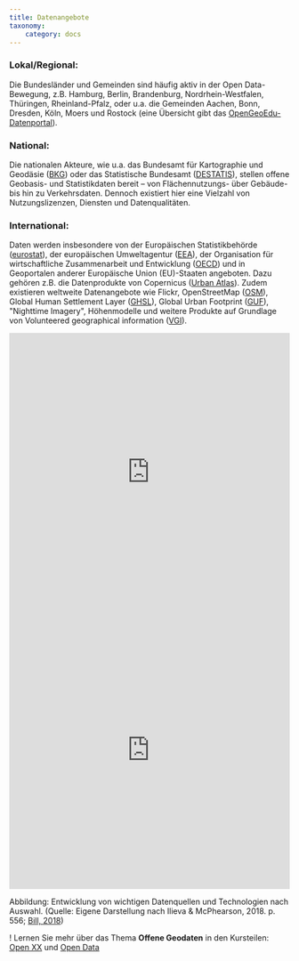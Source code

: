```yaml
---
title: Datenangebote
taxonomy:
    category: docs
---
```


### Lokal/Regional:
Die Bundesländer und Gemeinden sind häufig aktiv in der Open Data-Bewegung, z.B. Hamburg, Berlin, Brandenburg, Nordrhein-Westfalen, Thüringen, Rheinland-Pfalz,  oder u.a. die Gemeinden Aachen, Bonn, Dresden, Köln, Moers und Rostock (eine Übersicht gibt das [OpenGeoEdu-Datenportal](https://portal.opengeoedu.de/)).

### National:
Die nationalen Akteure, wie u.a. das Bundesamt für Kartographie und Geodäsie ([BKG](https://www.bkg.bund.de/)) oder das Statistische Bundesamt ([DESTATIS](https://www.destatis.de/)), stellen offene Geobasis- und Statistikdaten bereit – von Flächennutzungs- über Gebäude- bis hin zu Verkehrsdaten. Dennoch existiert hier eine Vielzahl von Nutzungslizenzen, Diensten und Datenqualitäten.

### International:
Daten werden insbesondere von der Europäischen Statistikbehörde ([eurostat](http://ec.europa.eu/eurostat/de/data/database)), der europäischen Umweltagentur ([EEA](https://www.eea.europa.eu/data-and-maps)), der Organisation für wirtschaftliche Zusammenarbeit und Entwicklung ([OECD](https://data.oecd.org/)) und in Geoportalen anderer Europäische Union (EU)-Staaten angeboten. Dazu gehören z.B. die Datenprodukte von Copernicus ([Urban Atlas](http://copernicus.eu/data-access-satellite)). Zudem existieren  weltweite Datenangebote wie Flickr, OpenStreetMap ([OSM](https://www.openstreetmap.de/)), Global Human Settlement Layer  ([GHSL](https://ghsl.jrc.ec.europa.eu/)), Global Urban Footprint ([GUF](https://www.dlr.de/eoc/desktopdefault.aspx/tabid-11725/20508_read-47944/)), "Nighttime Imagery", Höhenmodelle und weitere Produkte auf Grundlage von Volunteered geographical information ([VGI](https://de.wikipedia.org/wiki/Volunteered_geographic_information)).

<!---![opendata und GIS Trend](abb_opendata_trend_de.png?resize=1000)-->

<style>iframe{max-width: 600px; width: 100%; height: 500px; max-height: 600px}</style><iframe src="https://www.draw.io/?lightbox=1&highlight=0000ff&edit=_blank&layers=1&nav=1&title=opendata_trend_de.drawio#Uhttps%3A%2F%2Fdrive.google.com%2Fuc%3Fid%3D1w5_tmUFmcK2rUB6SUmsrT1sgpNrIIjaL" width="100%" max-width=600 max-height="600" height=400 frameborder="0" allowfullscreen="allowfullscreen"></iframe>

<iframe frameborder="0" style="width:100%;height:-1236px;" src="https://www.draw.io/?lightbox=1&highlight=0000ff&edit=https%3A%2F%2Fwww.draw.io%2F%23G1w5_tmUFmcK2rUB6SUmsrT1sgpNrIIjaL&layers=1&nav=1&title=%20opendata_trend_de.drawio#Uhttps%3A%2F%2Fdrive.google.com%2Fuc%3Fid%3D1w5_tmUFmcK2rUB6SUmsrT1sgpNrIIjaL%26export%3Ddownload"></iframe>




Abbildung: Entwicklung von wichtigen Datenquellen und Technologien nach Auswahl. (Quelle: Eigene Darstellung nach Ilieva & McPhearson, 2018. p. 556; [Bill, 2018](https://learn.opengeoedu.de/gis/vorlesung/geschichte))

! Lernen Sie mehr über das Thema **Offene Geodaten** in den Kursteilen: [Open XX](https://learn.opengeoedu.de/openx/vorlesung/opengeodata) und [Open Data](https://learn.opengeoedu.de/opendata/vorlesung/offene-geodaten)
